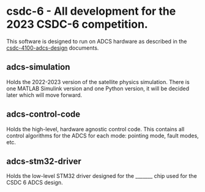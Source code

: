# csdc-6 - All development for the 2023 CSDC-6 competition.
This software is designed to run on ADCS hardware as described in the [csdc-4100-adcs-design](https://queensuca.sharepoint.com/:f:/r/teams/GROUP-QSET/Shared%20Documents/Satellite-General/csdc/4000-systems-design/csdc-4100-adcs-design?csf=1&web=1&e=ExKmLO) documents.

## adcs-simulation
Holds the 2022-2023 version of the satellite physics simulation. There is one MATLAB Simulink version and one Python version, it will be decided later which will move forward.

## adcs-control-code
Holds the high-level, hardware agnostic control code. This contains all control algorithms for the ADCS for each mode: pointing mode, fault modes, etc.

## adcs-stm32-driver
Holds the low-level STM32 driver designed for the _______ chip used for the CSDC 6 ADCS design.
